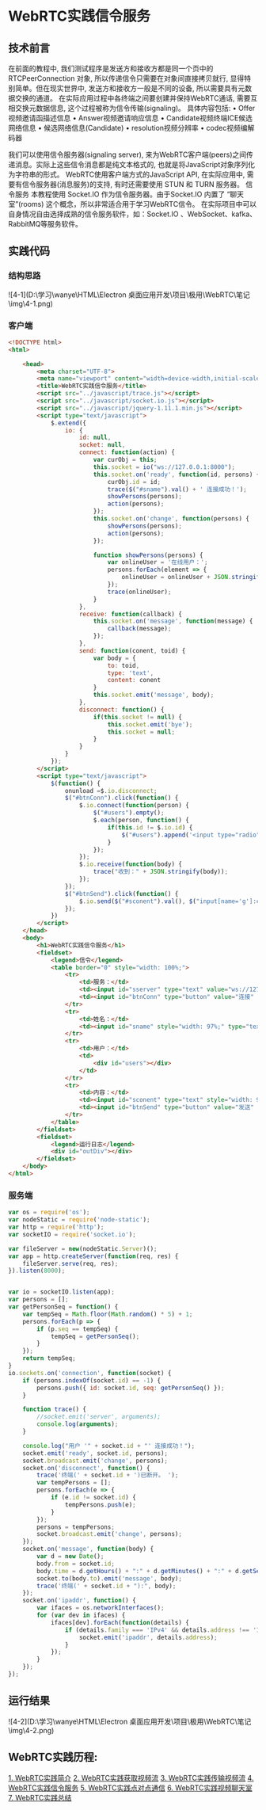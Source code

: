 # WebRTC实践信令服务

## 技术前言

在前面的教程中, 我们测试程序是发送方和接收方都是同一个页中的 RTCPeerConnection 对象, 所以传递信令只需要在对象间直接拷贝就行, 显得特别简单。但在现实世界中, 发送方和接收方一般是不同的设备, 所以需要具有元数据交换的通道。
在实际应用过程中各终端之间要创建并保持WebRTC通话, 需要互相交换元数据信息, 这个过程被称为信令传输(signaling)。
具体内容包括:
 • Offer视频邀请函描述信息
• Answer视频邀请响应信息
• Candidate视频终端ICE候选网络信息
• 候选网络信息(Candidate)
• resolution视频分辨率
• codec视频编解码器 

我们可以使用信令服务器(signaling server), 来为WebRTC客户端(peers)之间传递消息。实际上这些信令消息都是纯文本格式的, 也就是将JavaScript对象序列化为字符串的形式。
WebRTC使用客户端方式的JavaScript API, 在实际应用中, 需要有信令服务器(消息服务)的支持, 有时还需要使用 STUN 和 TURN 服务器。
信令服务
本教程使用 Socket.IO 作为信令服务器。由于Socket.IO 内置了 “聊天室”(rooms) 这个概念，所以非常适合用于学习WebRTC信令。
在实际项目中可以自身情况自由选择成熟的信令服务软件，如：Socket.IO 、WebSocket、kafka、RabbitMQ等服务软件。





## 实践代码

### 结构思路

![4-1](D:\学习\wanye\HTML\Electron 桌面应用开发\项目\极用\WebRTC\笔记\img\4-1.png)



### 客户端

```html
<!DOCTYPE html>
<html>

	<head>
		<meta charset="UTF-8">
		<meta name="viewport" content="width=device-width,initial-scale=1,user-scalable=no">
		<title>WebRTC实践信令服务</title>
		<script src="../javascript/trace.js"></script>
		<script src="../javascript/socket.io.js"></script>
		<script src="../javascript/jquery-1.11.1.min.js"></script>
		<script type="text/javascript">
			$.extend({
				io: {
					id: null,
					socket: null,
					connect: function(action) {
						var curObj = this;
						this.socket = io("ws://127.0.0.1:8000");
						this.socket.on('ready', function(id, persons) {
							curObj.id = id;
							trace($("#sname").val() + ' 连接成功！');
							showPersons(persons);
							action(persons);
						});
						this.socket.on('change', function(persons) {
							showPersons(persons);
							action(persons);
						});

						function showPersons(persons) {
							var onlineUser = '在线用户：';
							persons.forEach(element => {
								onlineUser = onlineUser + JSON.stringify(element) + ",";
							});
							trace(onlineUser);
						}
					},
					receive: function(callback) {
						this.socket.on('message', function(message) {
							callback(message);
						});
					},
					send: function(conent, toid) {
						var body = {
							to: toid,
							type: 'text',
							content: conent
						}
						this.socket.emit('message', body);
					},
					disconnect: function() {
						if(this.socket != null) {
							this.socket.emit('bye');
							this.socket = null;
						}
					}
				}
			});
		</script>
		<script type="text/javascript">
			$(function() {
				onunload =$.io.disconnect;
				$("#btnConn").click(function() {
					$.io.connect(function(person) {
						$("#users").empty();
						$.each(person, function() {
							if(this.id != $.io.id) {
								$("#users").append('<input type="radio" id="' + this.id + '" value=' + this.id + ' name="g"><label for="' + this.id + '">' + this.id + '</label>');
							}
						});
					});
					$.io.receive(function(body) {
						trace("收到：" + JSON.stringify(body));
					});
				});
				$("#btnSend").click(function() {
					$.io.send($("#sconent").val(), $("input[name='g']:checked").val());
				});
			})
		</script>
	</head>
	<body>
		<h1>WebRTC实践信令服务</h1>
		<fieldset>
			<legend>信令</legend>
			<table border="0" style="width: 100%;">
				<tr>
					<td>服务：</td>
					<td><input id="sserver" type="text" value="ws://127.0.0.1:8000" style="width: 97%;" /></td>
					<td><input id="btnConn" type="button" value="连接" /></td>
				</tr>
				<tr>
					<td>姓名：</td>
					<td><input id="sname" style="width: 97%;" type="text" /></td>
				</tr>
				<tr>
					<td>用户：</td>
					<td>
						<div id="users"></div>
					</td>
				</tr>
				<tr>
					<td>内容：</td>
					<td><input id="sconent" type="text" style="width: 97%;" /></td>
					<td><input id="btnSend" type="button" value="发送" /></td>
				</tr>
			</table>
		</fieldset>
		<fieldset>
			<legend>运行日志</legend>
			<div id="outDiv"></div>
		</fieldset>
	</body>
</html>

```





### 服务端

```js
var os = require('os');
var nodeStatic = require('node-static');
var http = require('http');
var socketIO = require('socket.io');

var fileServer = new(nodeStatic.Server)();
var app = http.createServer(function(req, res) {
    fileServer.serve(req, res);
}).listen(8000);


var io = socketIO.listen(app);
var persons = [];
var getPersonSeq = function() {
    var tempSeq = Math.floor(Math.random() * 5) + 1;
    persons.forEach(p => {
        if (p.seq == tempSeq) {
            tempSeq = getPersonSeq();
        }
    });
    return tempSeq;
}
io.sockets.on('connection', function(socket) {
    if (persons.indexOf(socket.id) == -1) {
        persons.push({ id: socket.id, seq: getPersonSeq() });
    }

    function trace() {
        //socket.emit('server', arguments);
        console.log(arguments);
    }

    console.log("用户 '" + socket.id + "' 连接成功！");
    socket.emit('ready', socket.id, persons);
    socket.broadcast.emit('change', persons);
    socket.on('disconnect', function() {
        trace('终端(' + socket.id + ')已断开。 ');
        var tempPersons = [];
        persons.forEach(e => {
            if (e.id != socket.id) {
                tempPersons.push(e);
            }
        });
        persons = tempPersons;
        socket.broadcast.emit('change', persons);
    });
    socket.on('message', function(body) {
        var d = new Date();
        body.from = socket.id;
        body.time = d.getHours() + ":" + d.getMinutes() + ":" + d.getSeconds();
        socket.to(body.to).emit('message', body);
        trace('终端(' + socket.id + "):", body);
    });
    socket.on('ipaddr', function() {
        var ifaces = os.networkInterfaces();
        for (var dev in ifaces) {
            ifaces[dev].forEach(function(details) {
                if (details.family === 'IPv4' && details.address !== '127.0.0.1') {
                    socket.emit('ipaddr', details.address);
                }
            });
        }
    });
});

```





## 运行结果

![4-2](D:\学习\wanye\HTML\Electron 桌面应用开发\项目\极用\WebRTC\笔记\img\4-2.png)





## WebRTC实践历程:

 [1. WebRTC实践简介](https://blog.csdn.net/xxxlllbbb/article/details/108099522)
[2. WebRTC实践获取视频流](https://blog.csdn.net/xxxlllbbb/article/details/108103072)
[3. WebRTC实践传输视频流](https://blog.csdn.net/xxxlllbbb/article/details/108124000)
[4. WebRTC实践信令服务](https://blog.csdn.net/xxxlllbbb/article/details/108129193)
[5. WebRTC实践点对点通信](https://blog.csdn.net/xxxlllbbb/article/details/108386980)
[6. WebRTC实践视频聊天室](https://blog.csdn.net/xxxlllbbb/article/details/108388840)
[7. WebRTC实践总结](https://blog.csdn.net/xxxlllbbb/article/details/108392287) 